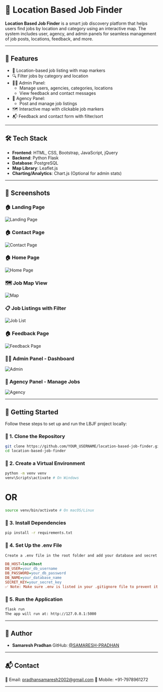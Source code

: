 # 📍 Location Based Job Finder

**Location Based Job Finder** is a smart job discovery platform that helps users find jobs by location and category using an interactive map. The system includes user, agency, and admin panels for seamless management of job posts, locations, feedback, and more.

---

## 🌟 Features

- 📍 Location-based job listing with map markers
- 🔍 Filter jobs by category and location
- 🧑‍💼 Admin Panel:
  - Manage users, agencies, categories, locations
  - View feedback and contact messages
- 🏢 Agency Panel:
  - Post and manage job listings
- 🗺️ Interactive map with clickable job markers
- 📬 Feedback and contact form with filter/sort

---

## 🛠️ Tech Stack

- **Frontend**: HTML, CSS, Bootstrap, JavaScript, jQuery
- **Backend**: Python Flask
- **Database**: PostgreSQL
- **Map Library**: Leaflet.js
- **Charting/Analytics**: Chart.js (Optional for admin stats)

---

## 📸 Screenshots

### 🏠 Landing Page

![Landing Page](.assets/Screenshots/landing_page.jpg)

### 🏠 Contact Page

![Contact Page](.assets/Screenshots/contact.jpg)

### 🏠 Home Page

![Home Page](.assets/Screenshots/home_page.jpg)

### 🗺️ Job Map View

![Map](.assets/Screenshots/mapview.jpg)

### 📋 Job Listings with Filter

![Job List](.assets/Screenshots/joblist.jpg)

### 🏠 Feedback Page

![Feedback Page](.assets/Screenshots/feedback.jpg)

### 🧑‍💼 Admin Panel - Dashboard

![Admin](.assets/Screenshots/adminpanel.jpg)

### 🏢 Agency Panel - Manage Jobs

![Agency](.assets/Screenshots/agency_panel.jpg)

---

## 🚀 Getting Started

Follow these steps to set up and run the LBJF project locally:

### 🔹 1. Clone the Repository

```bash
git clone https://github.com/YOUR_USERNAME/location-based-job-finder.git
cd location-based-job-finder
```

### 🔹 2. Create a Virtual Environment

```bash
python -m venv venv
venv\Scripts\activate # On Windows
```

# OR

```bash
source venv/bin/activate # On macOS/Linux
```

### 🔹 3. Install Dependencies

```bash
pip install -r requirements.txt
```

### 🔹 4. Set Up the .env File

```bash
Create a .env file in the root folder and add your database and secret config:
```

```ini
DB_HOST=localhost
DB_USER=your_db_username
DB_PASSWORD=your_db_password
DB_NAME=your_database_name
SECRET_KEY=your_secret_key
✅ Note: Make sure .env is listed in your .gitignore file to prevent it from being pushed to GitHub.
```

### 🔹 5. Run the Application

```bash
flask run
The app will run at: http://127.0.0.1:5000
```

---

## 👤 Author

- **Samaresh Pradhan**
  GitHub: [@SAMARESH-PRADHAN](https://github.com/SAMARESH-PRADHAN)

---

## 📬 Contact

📧 Email: pradhansamaresh2002@gmail.com
📱 Mobile: +91-7978961272

---

